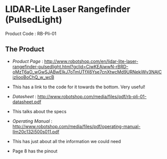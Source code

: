 # LIDAR-Lite Laser Rangefinder (PulsedLight)
Product Code : RB-Pli-01

## The Product
- *Product Page* : http://www.robotshop.com/en/lidar-lite-laser-rangefinder-pulsedlight.html?gclid=CjwKEAjwwN-rBRD-oMzT6aO_wGwSJABwEIkJ7oTmUTfX6Yse7cnXtwcMd9URNekiWv3NAlCizliooBoChQ_w_wcB
 - This has a link to the code for it towards the bottom. Very useful!

- *Datasheet* : http://www.robotshop.com/media/files/pdf/rb-pli-01-datasheet.pdf
 - This talks about the specs 

- *Operating Manual* : http://www.robotshop.com/media/files/pdf/operating-manual-llm20c132i500s011.pdf
 - This has just about all the information we could need
 - Page 8 has the pinout